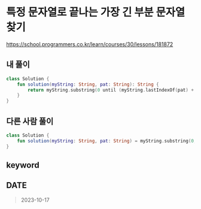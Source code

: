 # 특정 문자열로 끝나는 가장 긴 부분 문자열 찾기

https://school.programmers.co.kr/learn/courses/30/lessons/181872

## 내 풀이

```kt
class Solution {
    fun solution(myString: String, pat: String): String {
        return myString.substring(0 until (myString.lastIndexOf(pat) + pat.length))
    }
}
```

## 다른 사람 풀이

```kt
class Solution {
    fun solution(myString: String, pat: String) = myString.substring(0, myString.lastIndexOf(pat) + pat.length)
}
```

## keyword

## DATE

> 2023-10-17

